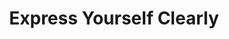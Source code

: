 ---
ee_id: '4152'
site: '1'
type: '2'
url: 2013-062-express-yourself-clearly
title: Express Yourself Clearly
year: '2013'
display_year: '2013'
medium: Walmart Polar Bear TV, USB stick, Jpeg sequence
dims: 30 x 32 x 11 inches
pitch: "​Clinton jogging on a TV which looks like apolar bear :/"
ps:
live_url:
related: "[4151] [2012-117-express-yourself-clearly] 2012-117 Express Yourself Clearly"
youtube:
related_code:
imgs: express-yourself-clearly-2013-062-full-database-JW.jpg
subheading:
download:
add_credit:
commission:
layout: things-i-made
---